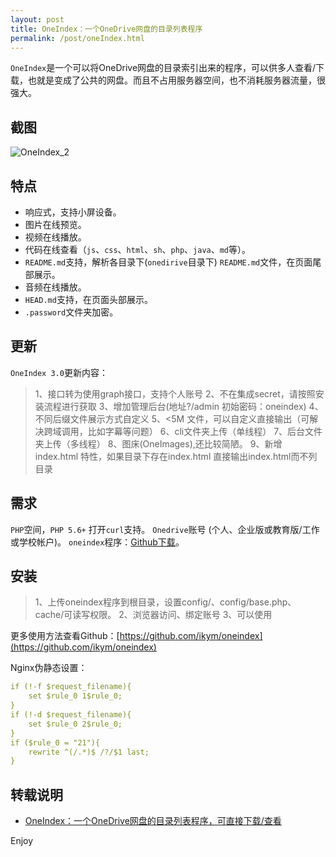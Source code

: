 ```yaml
---
layout: post
title: OneIndex：一个OneDrive网盘的目录列表程序
permalink: /post/oneIndex.html
---
```


`OneIndex`是一个可以将OneDrive网盘的目录索引出来的程序，可以供多人查看/下载，也就是变成了公共的网盘。而且不占用服务器空间，也不消耗服务器流量，很强大。

<!--more-->

## 截图

![OneIndex_2](https://cdn.jsdelivr.net/gh/hsce/hsce.github.io@main/static/oneIndex/OneIndex_2.png)

## 特点

 - 响应式，支持小屏设备。
 - 图片在线预览。
 - 视频在线播放。
 - 代码在线查看（`js`、`css`、`html`、`sh`、`php`、`java`、`md`等）。
 - `README.md`支持，解析各目录下(`onedirive`目录下) `README.md`文件，在页面尾部展示。
 - 音频在线播放。
 - `HEAD.md`支持，在页面头部展示。
 - `.password`文件夹加密。

## 更新

`OneIndex 3.0`更新内容：


> 1、接口转为使用graph接口，支持个人账号
2、不在集成secret，请按照安装流程进行获取
3、增加管理后台(地址?/admin  初始密码：oneindex)
4、不同后缀文件展示方式自定义
5、<5M 文件，可以自定义直接输出（可解决跨域调用，比如字幕等问题）
6、cli文件夹上传（单线程）
7、后台文件夹上传（多线程）
8、图床(OneImages),还比较简陋。
9、新增 index.html 特性，如果目录下存在index.html 直接输出index.html而不列目录

## 需求

`PHP`空间，`PHP 5.6+` 打开`curl`支持。
`Onedrive`账号 (个人、企业版或教育版/工作或学校帐户)。
`oneindex`程序：[Github下载](https://github.com/ikym/Oneindex)。

## 安装

> 1、上传oneindex程序到根目录，设置config/、config/base.php、 cache/可读写权限。
2、浏览器访问、绑定账号
3、可以使用

更多使用方法查看Github：[https://github.com/ikym/oneindex](https://github.com/ikym/oneindex)

Nginx伪静态设置：

```yml
if (!-f $request_filename){
    set $rule_0 1$rule_0;
}
if (!-d $request_filename){
    set $rule_0 2$rule_0;
}
if ($rule_0 = "21"){
    rewrite ^(/.*)$ /?/$1 last;
}
```

## 转载说明

- [OneIndex：一个OneDrive网盘的目录列表程序，可直接下载/查看](https://www.moerats.com/archives/592/)

Enjoy
